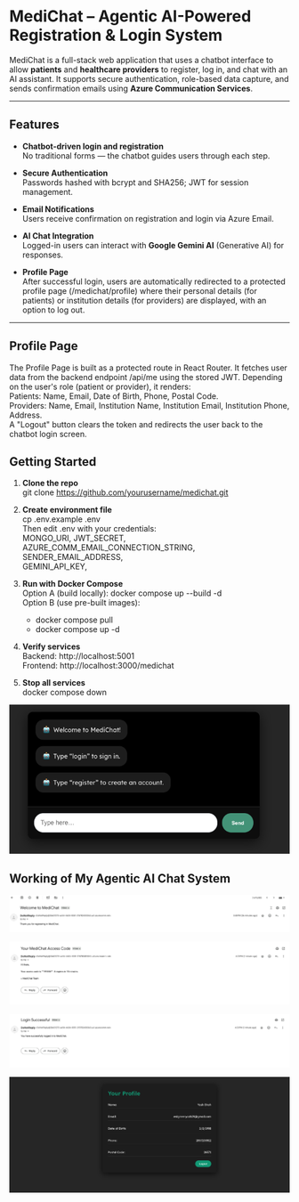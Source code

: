 # MediChat – Agentic AI-Powered Registration & Login System

MediChat is a full-stack web application that uses a chatbot interface to allow **patients** and **healthcare providers** to register, log in, and chat with an AI assistant. It supports secure authentication, role-based data capture, and sends confirmation emails using **Azure Communication Services**.<br>

---

## Features

- **Chatbot-driven login and registration**  
  No traditional forms — the chatbot guides users through each step.<br>

- **Secure Authentication**  
  Passwords hashed with bcrypt and SHA256; JWT for session management.<br>

- **Email Notifications**  
  Users receive confirmation on registration and login via Azure Email.<br>

- **AI Chat Integration**  
  Logged-in users can interact with **Google Gemini AI** (Generative AI) for responses.<br>

- **Profile Page** <br>
  After successful login, users are automatically redirected to a protected profile page (/medichat/profile) where their personal details (for patients) or institution details (for providers) are displayed, with an option to log out.

---

## Profile Page

The Profile Page is built as a protected route in React Router. It fetches user data from the backend endpoint /api/me using the stored JWT. Depending on the user's role (patient or provider), it renders: <br>
Patients: Name, Email, Date of Birth, Phone, Postal Code. <br>
Providers: Name, Email, Institution Name, Institution Email, Institution Phone, Address. <br>
A "Logout" button clears the token and redirects the user back to the chatbot login screen. <br>

## Getting Started

1. **Clone the repo** <br>
      git clone https://github.com/yourusername/medichat.git <br>

2. **Create environment file** <br>
      cp .env.example .env <br>
      Then edit .env with your credentials: <br>
      MONGO_URI, JWT_SECRET,<br>
      AZURE_COMM_EMAIL_CONNECTION_STRING,<br>
      SENDER_EMAIL_ADDRESS,<br>
      GEMINI_API_KEY,<br>

3. **Run with Docker Compose** <br>
      Option A (build locally): docker compose up --build -d <br>
      Option B (use pre-built images): <br>
      - docker compose pull <br>
      - docker compose up -d <br>

4. **Verify services** <br>
      Backend: http://localhost:5001 <br>
      Frontend: http://localhost:3000/medichat <br>

5. **Stop all services** <br>
      docker compose down <br>

![chat_image](images/chat_image.png) <br>

## Working of My Agentic AI Chat System

![Email_Services](images/emailone.png) <br>

![Email_Services](images/emailThree.png)<br>

![Email_Services](images/emailTwo.png)<br>

![Profile_Image](images/profile.png)<br>





